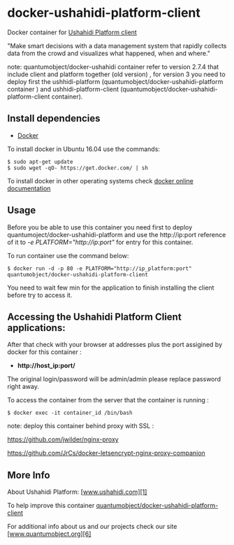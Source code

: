# docker-ushahidi-platform-client

Docker container for [Ushahidi Platform client][3]

"Make smart decisions with a data management system that rapidly collects data from the crowd and visualizes what happened, when and where."

note: quantumobject/docker-ushahidi container  refer to version 2.7.4 that include client and platform together (old version) , for version 3 you need to deploy first the ushhidi-platform (quantumobject/docker-ushahidi-platform container ) and ushhidi-platform-client (quantumobject/docker-ushahidi-platform-client container). 

## Install dependencies

  - [Docker][2]

To install docker in Ubuntu 16.04 use the commands:

    $ sudo apt-get update
    $ sudo wget -qO- https://get.docker.com/ | sh

 To install docker in other operating systems check [docker online documentation][4]

## Usage

Before you be able to use this container you need first to deploy quantumoject/docker-ushahidi-platform and use the http://ip:port reference of it to _-e PLATFORM="http://ip:port"_ for entry for this container. 

To run container use the command below:

    $ docker run -d -p 80 -e PLATFORM="http://ip_platform:port" quantumobject/docker-ushahidi-platform-client
  
You need to wait few min for the application to finish installing the client before try to access it.

## Accessing the Ushahidi Platform Client applications:

After that check with your browser at addresses plus the port assigined by docker for this container :

  - **http://host_ip:port/**

The original login/password will be admin/admin please replace password right away.  

To access the container from the server that the container is running :

    $ docker exec -it container_id /bin/bash
    
note: deploy this container behind proxy with SSL :

https://github.com/jwilder/nginx-proxy

https://github.com/JrCs/docker-letsencrypt-nginx-proxy-companion

## More Info

About Ushahidi Platform: [www.ushahidi.com][1]

To help improve this container [quantumobject/docker-ushahidi-platform-client][5]

For additional info about us and our projects check our site [www.quantumobject.org][6]

[1]:http://www.ushahidi.com/
[2]:https://www.docker.com
[3]:http://www.ushahidi.com/product/ushahidi/
[4]:http://docs.docker.com
[5]:https://github.com/QuantumObject/docker-ushahidi-platform-client
[6]:https://www.quantumobject.org/
